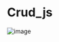 # Crud_js
![image](https://user-images.githubusercontent.com/90092910/213690392-bb5f9675-8d5b-42a1-b642-c1b85d1eaea0.png)
